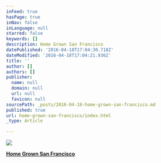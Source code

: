 ```yaml
---
inFeed: true
hasPage: true
inNav: false
inLanguage: null
starred: false
keywords: []
description: Home Grown San Francisco
datePublished: '2016-04-18T17:04:30.718Z'
dateModified: '2016-04-18T17:04:21.936Z'
title: ''
author: []
authors: []
publisher:
  name: null
  domain: null
  url: null
  favicon: null
sourcePath: _posts/2016-04-18-home-grown-san-francisco.md
published: true
url: home-grown-san-francisco/index.html
_type: Article

---
```

![](https://the-grid-user-content.s3-us-west-2.amazonaws.com/95be5e4d-5e21-4c45-96c9-06b838ad4486.jpg)

**[Home Grown San Francisco][0]**

[0]: null
